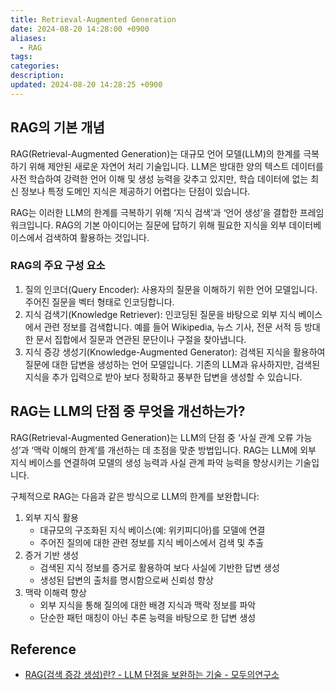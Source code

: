```yaml
---
title: Retrieval-Augmented Generation
date: 2024-08-20 14:28:00 +0900
aliases:
  - RAG
tags: 
categories: 
description: 
updated: 2024-08-20 14:28:25 +0900
---
```


## RAG의 기본 개념

RAG(Retrieval-Augmented Generation)는 대규모 언어 모델(LLM)의 한계를 극복하기 위해 제안된 새로운 자연어 처리 기술입니다. LLM은 방대한 양의 텍스트 데이터를 사전 학습하여 강력한 언어 이해 및 생성 능력을 갖추고 있지만, 학습 데이터에 없는 최신 정보나 특정 도메인 지식은 제공하기 어렵다는 단점이 있습니다.

RAG는 이러한 LLM의 한계를 극복하기 위해 ‘지식 검색’과 ‘언어 생성’을 결합한 프레임워크입니다. RAG의 기본 아이디어는 질문에 답하기 위해 필요한 지식을 외부 데이터베이스에서 검색하여 활용하는 것입니다.

### RAG의 주요 구성 요소

1. 질의 인코더(Query Encoder): 사용자의 질문을 이해하기 위한 언어 모델입니다. 주어진 질문을 벡터 형태로 인코딩합니다.
2. 지식 검색기(Knowledge Retriever): 인코딩된 질문을 바탕으로 외부 지식 베이스에서 관련 정보를 검색합니다. 예를 들어 Wikipedia, 뉴스 기사, 전문 서적 등 방대한 문서 집합에서 질문과 연관된 문단이나 구절을 찾아냅니다.
3. 지식 증강 생성기(Knowledge-Augmented Generator): 검색된 지식을 활용하여 질문에 대한 답변을 생성하는 언어 모델입니다. 기존의 LLM과 유사하지만, 검색된 지식을 추가 입력으로 받아 보다 정확하고 풍부한 답변을 생성할 수 있습니다.

## RAG는 LLM의 단점 중 무엇을 개선하는가?

RAG(Retrieval-Augmented Generation)는 LLM의 단점 중 ‘사실 관계 오류 가능성’과 ‘맥락 이해의 한계’를 개선하는 데 초점을 맞춘 방법입니다. RAG는 LLM에 외부 지식 베이스를 연결하여 모델의 생성 능력과 사실 관계 파악 능력을 향상시키는 기술입니다.

구체적으로 RAG는 다음과 같은 방식으로 LLM의 한계를 보완합니다:

1. 외부 지식 활용
    - 대규모의 구조화된 지식 베이스(예: 위키피디아)를 모델에 연결
    - 주어진 질의에 대한 관련 정보를 지식 베이스에서 검색 및 추출
2. 증거 기반 생성
    - 검색된 지식 정보를 증거로 활용하여 보다 사실에 기반한 답변 생성
    - 생성된 답변의 출처를 명시함으로써 신뢰성 향상
3. 맥락 이해력 향상
    - 외부 지식을 통해 질의에 대한 배경 지식과 맥락 정보를 파악
    - 단순한 패턴 매칭이 아닌 추론 능력을 바탕으로 한 답변 생성

## Reference

- [RAG(검색 증강 생성)란? - LLM 단점을 보완하는 기술 - 모두의연구소](https://modulabs.co.kr/blog/retrieval-augmented-generation/)